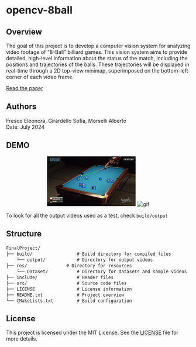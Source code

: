 # opencv-8ball

## Overview
The goal of this project is to develop a computer vision system for analyzing video
footage of “8-Ball” billiard games. This vision system aims to provide detailed,
high-level information about the status of the match, including the positions and
trajectories of the balls. These trajectories will be displayed in real-time through
a 2D top-view minimap, superimposed on the bottom-left corner of each video
frame.

[Read the paper](CVreport.pdf)

## Authors
Fresco Eleonora, Girardello Sofia, Morselli Alberto \
Date: July 2024

## DEMO

<p align="center">
    <img src="res/track3.jpg" alt="img" width="48%"/>
    <img src="res/game1_clip1.gif" alt="gif" width="48%"/>
</p>

To look for all the output videos used as a test, check `build/output`

## Structure

```
FinalProject/
├── build/                 # Build directory for compiled files
    └── output/            # Directory for output videos
├── res/	           # Directory for resources
    └── Dataset/           # Directory for datasets and sample videos
├── include/               # Header files
├── src/                   # Source code files
├── LICENSE                # License information
├── README.txt             # Project overview 
└── CMakeLists.txt         # Build configuration
```

## License

This project is licensed under the MIT License. See the [LICENSE](LICENSE) file for more details.
